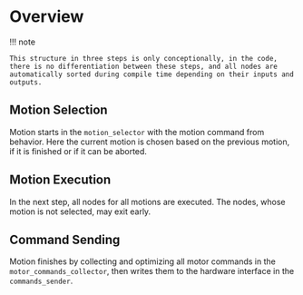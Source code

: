 # Overview

!!! note

    This structure in three steps is only conceptionally, in the code, there is no differentiation between these steps, and all nodes are automatically sorted during compile time depending on their inputs and outputs.

## Motion Selection

Motion starts in the `motion_selector` with the motion command from behavior.
Here the current motion is chosen based on the previous motion, if it is finished or if it can be aborted.

## Motion Execution

In the next step, all nodes for all motions are executed.
The nodes, whose motion is not selected, may exit early.

## Command Sending

Motion finishes by collecting and optimizing all motor commands in the `motor_commands_collector`, then writes them to the hardware interface in the `commands_sender`.
